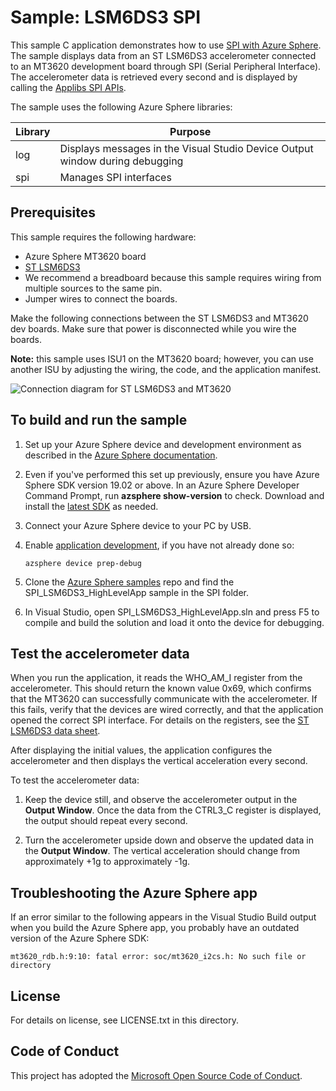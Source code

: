 # Sample: LSM6DS3 SPI

This sample C application demonstrates how to use [SPI with Azure Sphere](https://docs.microsoft.com/azure-sphere/app-development/spi). The sample displays data from an ST LSM6DS3 accelerometer connected to an MT3620 development board through SPI (Serial Peripheral Interface). The accelerometer data is retrieved every second and is displayed by calling the [Applibs SPI APIs](https://docs.microsoft.com/azure-sphere/reference/applibs-reference/spi/spi-overview).

The sample uses the following Azure Sphere libraries:

|Library   |Purpose  |
|---------|---------|
|log     |  Displays messages in the Visual Studio Device Output window during debugging  |
|spi    | Manages SPI interfaces |

## Prerequisites

 This sample requires the following hardware:

- Azure Sphere MT3620 board
- [ST LSM6DS3](https://www.st.com/en/mems-and-sensors/lsm6ds3.html)
- We recommend a breadboard because this sample requires wiring from multiple sources to the same pin.
- Jumper wires to connect the boards.

Make the following connections between the ST LSM6DS3 and MT3620 dev boards. Make sure that power is disconnected while you wire the boards.

**Note:** this sample uses ISU1 on the MT3620 board; however, you can use another ISU by adjusting the wiring, the code, and the application manifest.

![Connection diagram for ST LSM6DS3 and MT3620](./media/spiwiring.png)

## To build and run the sample

1. Set up your Azure Sphere device and development environment as described in the [Azure Sphere documentation](https://docs.microsoft.com/azure-sphere/install/install).
1. Even if you've performed this set up previously, ensure you have Azure Sphere SDK version 19.02 or above. In an Azure Sphere Developer Command Prompt, run **azsphere show-version** to check. Download and install the [latest SDK](https://aka.ms/AzureSphereSDKDownload) as needed.
1. Connect your Azure Sphere device to your PC by USB.
1. Enable [application development](https://docs.microsoft.com/azure-sphere/quickstarts/qs-blink-application#prepare-your-device-for-development-and-debugging), if you have not already done so:

   `azsphere device prep-debug`
1. Clone the [Azure Sphere samples](https://github.com/Azure/azure-sphere-samples) repo and find the SPI_LSM6DS3_HighLevelApp sample in the SPI folder.
1. In Visual Studio, open SPI_LSM6DS3_HighLevelApp.sln and press F5 to compile and build the solution and load it onto the device for debugging.

## Test the accelerometer data

When you run the application, it reads the WHO_AM_I register from the accelerometer. This should return the known value 0x69, which confirms that the MT3620 can successfully communicate with the accelerometer. If this fails, verify that the devices are wired correctly, and that the application opened the correct SPI interface. For details on the registers, see the [ST LSM6DS3 data sheet](https://www.st.com/resource/en/datasheet/lsm6ds3.pdf).

After displaying the initial values, the application configures the accelerometer and then displays the vertical acceleration every second.

To test the accelerometer data:

1. Keep the device still, and observe the accelerometer output in the **Output Window**. Once the data from the CTRL3_C register is displayed, the output should repeat every second.

1. Turn the accelerometer upside down and observe the updated data in the **Output Window**. The vertical acceleration should change from approximately +1g to approximately -1g.

## Troubleshooting the Azure Sphere app

If an error similar to the following appears in the Visual Studio Build output when you build the Azure Sphere app, you probably have an outdated version of the Azure Sphere SDK:

   `mt3620_rdb.h:9:10: fatal error: soc/mt3620_i2cs.h: No such file or directory`

## License
For details on license, see LICENSE.txt in this directory.

## Code of Conduct
This project has adopted the [Microsoft Open Source Code of Conduct](https://opensource.microsoft.com/codeofconduct/).